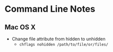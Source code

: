 # Command Line Notes

## Mac OS X
* Change file attribute from hidden to unhidden
  * `chflags nohidden /path/to/file/or/files/`